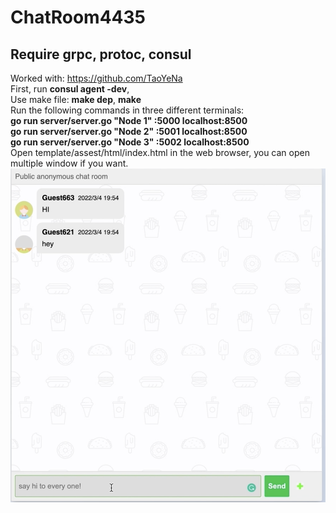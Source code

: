 # ChatRoom4435  
## Require grpc, protoc, consul  
Worked with: https://github.com/TaoYeNa  
First, run **consul agent -dev**,   
Use make file: **make dep**, **make**  
Run the following commands in three different terminals:  
**go run server/server.go "Node 1" :5000 localhost:8500**  
**go run server/server.go "Node 2" :5001 localhost:8500**  
**go run server/server.go "Node 3" :5002 localhost:8500**  
Open template/assest/html/index.html in the web browser, you can open multiple window if you want.
![image](https://github.com/TaoYeNa/ChatRoom4435/blob/fac8e4b1ea5a61288ee321eccc2fe38a7d91cb77/%E6%88%AA%E5%B1%8F2022-04-14%20%E4%B8%8B%E5%8D%888.49.10.png)
